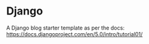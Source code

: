 # Django

A Django blog starter template as per the docs: https://docs.djangoproject.com/en/5.0/intro/tutorial01/

